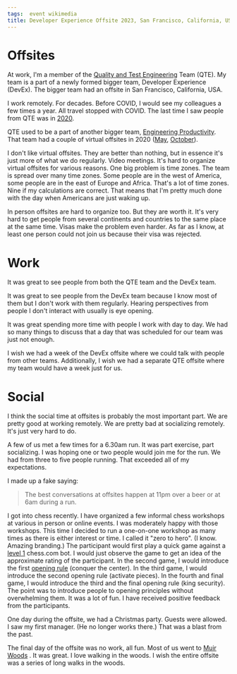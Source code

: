 ```yaml
---
tags:  event wikimedia
title: Developer Experience Offsite 2023, San Francisco, California, USA
---
```

# Offsites

At work, I'm a member of the [Quality and Test Engineering](https://www.mediawiki.org/wiki/Wikimedia_Quality_and_Test_Engineering_Team) Team (QTE). My team is a part of a newly formed bigger team, Developer Experience (DevEx). The bigger team had an offsite in San Francisco, California, USA.

I work remotely. For decades. Before COVID, I would see my colleagues a few times a year. All travel stopped with COVID. The last time I saw people from QTE was in [2020](san-francisco-2020).

QTE used to be a part of another bigger team, [Engineering Productivity](https://www.mediawiki.org/wiki/Wikimedia_Engineering_Productivity_Team). That team had a couple of virtual offsites in 2020 ([May](engprod-virtual-offsite-2020-05), [October](engprod-virtual-offsite-2020-10)).

I don't like virtual offsites. They are better than nothing, but in essence it's just more of what we do regularly. Video meetings. It's hard to organize virtual offsites for various reasons. One big problem is time zones. The team is spread over many time zones. Some people are in the west of America, some people are in the east of Europe and Africa. That's a lot of time zones. Nine if my calculations are correct. That means that I'm pretty much done with the day when Americans are just waking up.

In person offsites are hard to organize too. But they are worth it. It's very hard to get people from several continents and countries to the same place at the same time. Visas make the problem even harder. As far as I know, at least one person could not join us because their visa was rejected.

# Work

It was great to see people from both the QTE team and the DevEx team.

It was great to see people from the DevEx team because I know most of them but I don't work with them regularly. Hearing perspectives from people I don't interact with usually is eye opening.

It was great spending more time with people I work with day to day. We had so many things to discuss that a day that was scheduled for our team was just not enough.

I wish we had a week of the DevEx offsite where we could talk with people from other teams. Additionally, I wish we had a separate QTE offsite where my team would have a week just for us.

# Social

I think the social time at offsites is probably the most important part. We are pretty good at working remotely. We are pretty bad at socializing remotely. It's just very hard to do.

A few of us met a few times for a 6.30am run. It was part exercise, part socializing. I was hoping one or two people would join me for the run. We had from three to five people running. That exceeded all of my expectations.

I made up a fake saying:

> The best conversations at offsites happen at 11pm over a beer or at 6am during a run.

I got into chess recently. I have organized a few informal chess workshops at various in person or online events. I was moderately happy with those workshops. This time I decided to run a one-on-one workshop as many times as there is either interest or time. I called it "zero to hero". (I know. Amazing branding.) The participant would first play a quick game against a [level 1](https://www.chess.com/play/computer/komodo1) chess.com bot. I would just observe the game to get an idea of the approximate rating of the participant. In the second game, I would introduce the first [opening rule](chess-basics) (conquer the center). In the third game, I would introduce the second opening rule (activate pieces). In the fourth and final game, I would introduce the third and the final opening rule (king security). The point was to introduce people to opening principles without overwhelming them. It was a lot of fun. I have received positive feedback from the participants.

One day during the offsite, we had a Christmas party. Guests were allowed. I saw my first manager. (He no longer works there.) That was a blast from the past.

The final day of the offsite was no work, all fun. Most of us went to [Muir Woods](https://en.wikipedia.org/wiki/Muir_Woods_National_Monument) . It was great. I love walking in the woods. I wish the entire offsite was a series of long walks in the woods.
